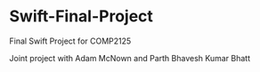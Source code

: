 # Swift-Final-Project
Final Swift Project for COMP2125

Joint project with Adam McNown and Parth Bhavesh Kumar Bhatt
